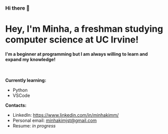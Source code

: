 ### Hi there 👋

<!--
**mink1m/mink1m** is a ✨ _special_ ✨ repository because its `README.md` (this file) appears on your GitHub profile.

Here are some ideas to get you started:

- 🔭 I’m currently working on ...
- 🌱 I’m currently learning ...
- 👯 I’m looking to collaborate on ...
- 🤔 I’m looking for help with ...
- 💬 Ask me about ...
- 📫 How to reach me: ...
- 😄 Pronouns: ...
- ⚡ Fun fact: ...
yo
-->

# Hey, I'm Minha, a freshman studying computer science at UC Irvine! 

#### I'm a beginner at programming but I am always willing to learn and expand my knowledge!
</br>

**Currently learning:**

- Python
- VSCode

**Contacts:**
- LinkedIn: https://www.linkedin.com/in/minhakimm/
- Personal email: minhakimjst@gmail.com
- Resume: *in progress*
